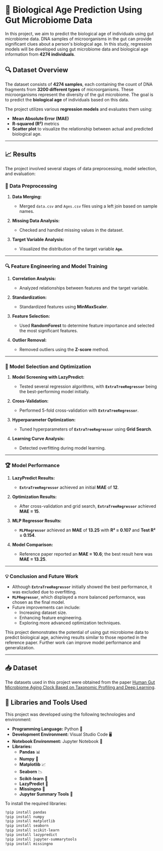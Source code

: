# 🧬 **Biological Age Prediction Using Gut Microbiome Data**

In this project, we aim to predict the biological age of individuals using gut microbiome data. DNA samples of microorganisms in the gut can provide significant clues about a person's biological age. In this study, regression models will be developed using gut microbiome data and biological age information from **4274 individuals**.

## 🔍 **Dataset Overview**
The dataset consists of **4274 samples**, each containing the count of DNA fragments from **3200 different types** of microorganisms. These microorganisms represent the diversity of the gut microbiome. The goal is to predict the **biological age** of individuals based on this data.

The project utilizes various **regression models** and evaluates them using:
- **Mean Absolute Error (MAE)**
- **R-squared (R²)** metrics
- **Scatter plot** to visualize the relationship between actual and predicted biological age.

---

## 📈 **Results**

The project involved several stages of data preprocessing, model selection, and evaluation:

### 🧩 **Data Preprocessing**
1. **Data Merging:**
   - Merged `data.csv` and `Ages.csv` files using a left join based on sample names.

2. **Missing Data Analysis:**
   - Checked and handled missing values in the dataset.

3. **Target Variable Analysis:**
   - Visualized the distribution of the target variable **`Age`**.

---

### 🔍 **Feature Engineering and Model Training**
1. **Correlation Analysis:**
   - Analyzed relationships between features and the target variable.

2. **Standardization:**
   - Standardized features using **MinMaxScaler**.

3. **Feature Selection:**
   - Used **RandomForest** to determine feature importance and selected the most significant features.

4. **Outlier Removal:**
   - Removed outliers using the **Z-score** method.

---

### 🧠 **Model Selection and Optimization**
1. **Model Screening with LazyPredict:**
   - Tested several regression algorithms, with **`ExtraTreeRegressor`** being the best-performing model initially.

2. **Cross-Validation:**
   - Performed 5-fold cross-validation with **`ExtraTreeRegressor`**.

3. **Hyperparameter Optimization:**
   - Tuned hyperparameters of **`ExtraTreeRegressor`** using **Grid Search**.

4. **Learning Curve Analysis:**
   - Detected overfitting during model learning.

---

### 🏆 **Model Performance**
1. **LazyPredict Results:**
   - **`ExtraTreeRegressor`** achieved an initial **MAE** of **12**.

2. **Optimization Results:**
   - After cross-validation and grid search, **`ExtraTreeRegressor`** achieved **MAE = 15**.

3. **MLP Regressor Results:**
   - **`MLPRegressor`** achieved an **MAE** of **13.25** with **R² = 0.107** and **Test R² = 0.154**.

4. **Model Comparison:**
   - Reference paper reported an **MAE = 10.6**; the best result here was **MAE = 13.25**.

---

### 💡 **Conclusion and Future Work**
- Although **`ExtraTreeRegressor`** initially showed the best performance, it was excluded due to overfitting.
- **`MLPRegressor`**, which displayed a more balanced performance, was chosen as the final model.
- Future improvements can include:
  - Increasing dataset size.
  - Enhancing feature engineering.
  - Exploring more advanced optimization techniques.

This project demonstrates the potential of using gut microbiome data to predict biological age, achieving results similar to those reported in the reference paper. Further work can improve model performance and generalization.

---

## 📥 **Dataset**
The datasets used in this project were obtained from the paper [Human Gut Microbiome Aging Clock Based on Taxonomic Profiling and Deep Learning](https://www.nature.com/articles/s41591-020-01089-x).


## 🧰 **Libraries and Tools Used**

This project was developed using the following technologies and environment:

- **Programming Language:** Python 🐍
- **Development Environment:** Visual Studio Code 🖥️
- **Notebook Environment:** Jupyter Notebook 📓
- **Libraries:**
  - **Pandas** 📊
  - **Numpy** 🔢
  - **Matplotlib** 📈
  - **Seaborn** 📉
  - **Scikit-learn** 🔧
  - **LazyPredict** 🧠
  - **Missingno** 🚫
  - **Jupyter Summary Tools** 📝

To install the required libraries:

```bash
!pip install pandas
!pip install numpy
!pip install matplotlib
!pip install seaborn
!pip install scikit-learn
!pip install lazypredict
!pip install jupyter-summarytools
!pip install missingno



